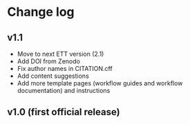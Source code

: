 # Change log

## v1.1

- Move to next ETT version (2.1)
- Add DOI from Zenodo
- Fix author names in CITATION.cff
- Add content suggestions 
- Add more template pages (workflow guides and workflow documentation) and instructions

## v1.0 (first official release)
